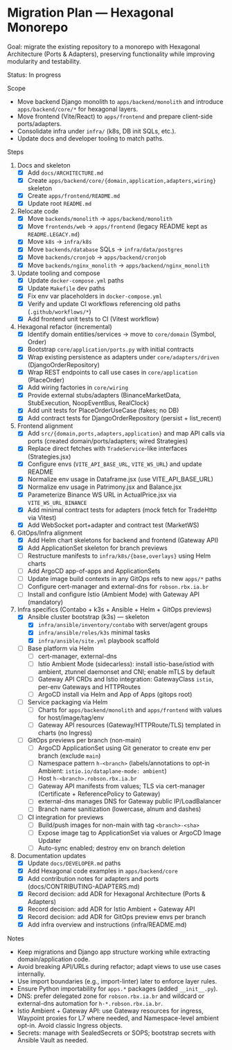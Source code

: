 # Migration Plan — Hexagonal Monorepo

Goal: migrate the existing repository to a monorepo with Hexagonal Architecture (Ports & Adapters), preserving functionality while improving modularity and testability.

Status: In progress

Scope
- Move backend Django monolith to `apps/backend/monolith` and introduce `apps/backend/core/*` for hexagonal layers.
- Move frontend (Vite/React) to `apps/frontend` and prepare client-side ports/adapters.
- Consolidate infra under `infra/` (k8s, DB init SQLs, etc.).
- Update docs and developer tooling to match paths.

Steps
1) Docs and skeleton
   - [x] Add `docs/ARCHITECTURE.md`
   - [x] Create `apps/backend/core/{domain,application,adapters,wiring}` skeleton
   - [x] Create `apps/frontend/README.md`
   - [x] Update root `README.md`
2) Relocate code
   - [x] Move `backends/monolith` → `apps/backend/monolith`
   - [x] Move `frontends/web` → `apps/frontend` (legacy README kept as `README.LEGACY.md`)
   - [x] Move `k8s` → `infra/k8s`
   - [x] Move `backends/database` SQLs → `infra/data/postgres`
   - [x] Move `backends/cronjob` → `apps/backend/cronjob`
   - [x] Move `backends/nginx_monolith` → `apps/backend/nginx_monolith`
3) Update tooling and compose
   - [x] Update `docker-compose.yml` paths
   - [x] Update `Makefile` dev paths
   - [x] Fix env var placeholders in `docker-compose.yml`
   - [x] Verify and update CI workflows referencing old paths (`.github/workflows/*`)
   - [x] Add frontend unit tests to CI (Vitest workflow)
4) Hexagonal refactor (incremental)
   - [x] Identify domain entities/services → move to `core/domain` (Symbol, Order)
   - [x] Bootstrap `core/application/ports.py` with initial contracts
   - [x] Wrap existing persistence as adapters under `core/adapters/driven` (DjangoOrderRepository)
   - [x] Wrap REST endpoints to call use cases in `core/application` (PlaceOrder)
   - [x] Add wiring factories in `core/wiring`
   - [x] Provide external stubs/adapters (BinanceMarketData, StubExecution, NoopEventBus, RealClock)
   - [x] Add unit tests for PlaceOrderUseCase (fakes; no DB)
   - [x] Add contract tests for DjangoOrderRepository (persist + list_recent)
5) Frontend alignment
   - [x] Add `src/{domain,ports,adapters,application}` and map API calls via ports (created domain/ports/adapters; wired Strategies)
   - [x] Replace direct fetches with `TradeService`-like interfaces (Strategies.jsx)
   - [x] Configure envs (`VITE_API_BASE_URL`, `VITE_WS_URL`) and update README
   - [x] Normalize env usage in Dataframe.jsx (use VITE_API_BASE_URL)
   - [x] Normalize env usage in Patrimony.jsx and Balance.jsx
   - [x] Parameterize Binance WS URL in ActualPrice.jsx via `VITE_WS_URL_BINANCE`
   - [x] Add minimal contract tests for adapters (mock fetch for TradeHttp via Vitest)
   - [x] Add WebSocket port+adapter and contract test (MarketWS)
6) GitOps/Infra alignment
   - [x] Add Helm chart skeletons for backend and frontend (Gateway API)
   - [x] Add ApplicationSet skeleton for branch previews
   - [ ] Restructure manifests to `infra/k8s/{base,overlays}` using Helm charts
   - [ ] Add ArgoCD app-of-apps and ApplicationSets
   - [ ] Update image build contexts in any GitOps refs to new `apps/*` paths
   - [ ] Configure cert-manager and external-dns for `robson.rbx.ia.br`
   - [ ] Install and configure Istio (Ambient Mode) with Gateway API (mandatory)

8) Infra specifics (Contabo + k3s + Ansible + Helm + GitOps previews)
   - [x] Ansible cluster bootstrap (k3s) — skeleton
       - [x] `infra/ansible/inventory/contabo` with server/agent groups
       - [x] `infra/ansible/roles/k3s` minimal tasks
       - [x] `infra/ansible/site.yml` playbook scaffold
   - [ ] Base platform via Helm
       - [ ] cert-manager, external-dns
       - [ ] Istio Ambient Mode (sidecarless): install istio-base/istiod with ambient, ztunnel daemonset and CNI; enable mTLS by default
       - [ ] Gateway API CRDs and Istio integration: GatewayClass `istio`, per-env Gateways and HTTPRoutes
       - [ ] ArgoCD install via Helm and App of Apps (gitops root)
   - [ ] Service packaging via Helm
       - [ ] Charts for `apps/backend/monolith` and `apps/frontend` with values for host/image/tag/env
       - [ ] Gateway API resources (Gateway/HTTPRoute/TLS) templated in charts (no Ingress)
   - [ ] GitOps previews per branch (non-main)
       - [ ] ArgoCD ApplicationSet using Git generator to create env per branch (exclude `main`)
       - [ ] Namespace pattern `h-<branch>` (labels/annotations to opt-in Ambient: `istio.io/dataplane-mode: ambient`)
       - [ ] Host `h-<branch>.robson.rbx.ia.br`
       - [ ] Gateway API manifests from values; TLS via cert-manager (Certificate + ReferencePolicy to Gateway)
       - [ ] external-dns manages DNS for Gateway public IP/LoadBalancer
       - [ ] Branch name sanitization (lowercase, alnum and dashes)
   - [ ] CI integration for previews
       - [ ] Build/push images for non-main with tag `<branch>-<sha>`
       - [ ] Expose image tag to ApplicationSet via values or ArgoCD Image Updater
       - [ ] Auto-sync enabled; destroy env on branch deletion
7) Documentation updates
   - [x] Update `docs/DEVELOPER.md` paths
   - [x] Add Hexagonal code examples in `apps/backend/core`
   - [x] Add contribution notes for adapters and ports (docs/CONTRIBUTING-ADAPTERS.md)
   - [x] Record decision: add ADR for Hexagonal Architecture (Ports & Adapters)
   - [x] Record decision: add ADR for Istio Ambient + Gateway API
   - [x] Record decision: add ADR for GitOps preview envs per branch
   - [x] Add infra overview and instructions (infra/README.md)

Notes
- Keep migrations and Django app structure working while extracting domain/application code.
- Avoid breaking API/URLs during refactor; adapt views to use use cases internally.
- Use import boundaries (e.g., import-linter) later to enforce layer rules.
- Ensure Python importability for `apps.*` packages (added `__init__.py`).
- DNS: prefer delegated zone for `robson.rbx.ia.br` and wildcard or external-dns automation for `h-*.robson.rbx.ia.br`.
- Istio Ambient + Gateway API: use Gateway resources for ingress, Waypoint proxies for L7 where needed, and Namespace-level ambient opt-in. Avoid classic Ingress objects.
- Secrets: manage with SealedSecrets or SOPS; bootstrap secrets with Ansible Vault as needed.
